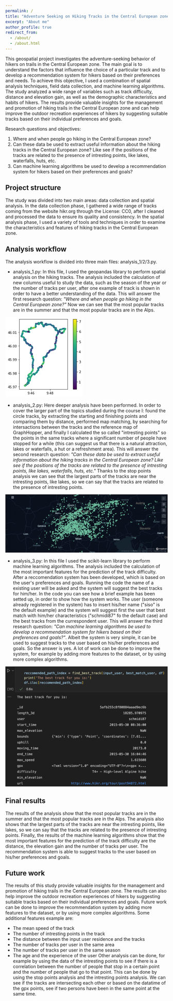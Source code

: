 ```yaml
---
permalink: /
title: "Adventure Seeking on Hiking Tracks in the Central European zone: A Geospatial Analysis and Recommendation System"
excerpt: "About me"
author_profile: true
redirect_from: 
  - /about/
  - /about.html
---
```


This geospatial project investigates the adventure-seeking behavior of hikers on trails in the Central European zone. The main goal is to understand the factors that influence the choice of a particular track and to develop a recommendation system for hikers based on their preferences and needs. To achieve this objective, I used a combination of spatial analysis techniques, field data collection, and machine learning algorithms. The study analyzed a wide range of variables such as track difficulty, distance and elevation gain, as well as the demographic characteristics and habits of hikers. The results provide valuable insights for the management and promotion of hiking trails in the Central European zone and can help improve the outdoor recreation experiences of hikers by suggesting suitable tracks based on their individual preferences and goals.

Research questions and objectives:

1. Where and when people go hiking in the Central European zone?
3. Can these data be used to extract useful information about the hiking tracks in the Central European zone? Like see if the positions of the tracks are related to the presence of intresting points, like lakes, waterfalls, huts, etc.
2. Can machine learning algorithms be used to develop a recommendation system for hikers based on their preferences and goals?


Project structure
------
The study was divided into two main areas: data collection and spatial analysis. In the data collection phase, I gathered a wide range of tracks coming from the website hikr.org through the License: CC0, after I cleaned and processed the data to ensure its quality and consistency. In the spatial analysis phase, I used a variety of tools and techniques in order to examine the characteristics and features of hiking tracks in the Central European zone.

Analysis workflow
------

The analysis workflow is divided into three main files: analysis_1/2/3.py.

* analysis_1.py: In this file, I used the geopandas library to perform spatial analysis on the hiking tracks. The analysis included the calculation of new columns useful to study the data, such as the season of the year or the number of tracks per user, after one example of track is shown in order to have a better understanding of the data.
This will answer the first research question: *"Where and when people go hiking in the Central European zone?"* Now we can see that the most popular tracks are in the summer and that the most popular tracks are in the Alps.

![Track Example](/images/track_example.png)

* analysis_2.py: Here deeper analysis have been performed. In order to cover the larger part of the topics studied during the course I: found the circle tracks, by extracting the starting and finishing points and comparing them by distance, performed map matching, by searching for intersactions between the tracks and the reference map of GraphHopper, and finally I calculated the so called "intresting points" so the points in the same tracks where a significant number of people have stopped for a while (this can suggest us that there is a natural attraction, lakes or waterfalls, a hut or a refreshment area).
This will answer the second research question: *"Can these data be used to extract useful information about the hiking tracks in the Central European zone? Like see if the positions of the tracks are related to the presence of intresting points, like lakes, waterfalls, huts, etc."* Thanks to the stop points analysis we can see that the largest parts of the tracks are near the intresting points, like lakes, so we can say that the tracks are related to the presence of intresting points.

![Intresting points](/images/intresting_points.png)

* analysis_3.py: In this file I used the scikit-learn library to perform machine learning algorithms. The analysis included the calculation of the most important features for the prediction of the track difficulty. After a reccomendation system has been developed, which is based on the user's preferences and goals. Running the code the name of a existing user will be asked and the system will suggest the best tracks for him/her.
In the code you can see how a brief example has been setted up, in order to show how the system works. The user (someone already registered in the system) has to insert his/her name ("siso" is the default example) and the system will suggest first the user that best match with him/her characteristics ("schmidi87" fo the default case) and the best tracks from the currespondent user.
This will answer the third research question: *"Can machine learning algorithms be used to develop a recommendation system for hikers based on their preferences and goals?"*. Albeit the system is very simple, it can be used to suggest tracks to the user based on his/her preferences and goals. So the answer is yes. A lot of work can be done to improve the system, for example by adding more features to the dataset, or by using more complex algorithms.

![Best track match](/images/track_match.png)

Final results
------

The results of the analysis show that the most popular tracks are in the summer and that the most popular tracks are in the Alps. The analysis also shows that the largest parts of the tracks are near the intresting points, like lakes, so we can say that the tracks are related to the presence of intresting points. Finally, the results of the machine learning algorithms show that the most important features for the prediction of the track difficulty are the distance, the elevation gain and the number of tracks per user. The recommendation system is able to suggest tracks to the user based on his/her preferences and goals.

Future work
------

The results of this study provide valuable insights for the management and promotion of hiking trails in the Central European zone. The results can also help improve the outdoor recreation experiences of hikers by suggesting suitable tracks based on their individual preferences and goals. Future work can be done to improve the recommendation system by adding more features to the dataset, or by using more complex algorithms. Some additional features example are: 
* The mean speed of the track
* The number of intresting points in the track
* The distance between the input user residence and the tracks
* The number of tracks per user in the same area
* The number of tracks per user in the same season
* The age and the experience of the user 
Other analysis can be done, for example by using the data of the intresting points to see if there is a correlation between the number of people that stop in a certain point and the number of people that go to that point. This can be done by using the stop points analysis and the intresting points analysis. We can see if the tracks are intersecting each other or based on the datatime of the gpx points, see if two persons have been in the same point at the same time.